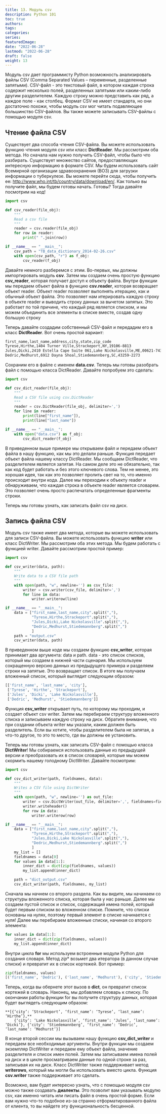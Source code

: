 ```yaml
---
title: 13. Модуль csv
description: Python 101
toc: true
authors:
tags:
categories:
series:
featuredImage:
date: "2022-06-28"
lastmod: "2022-06-28"
draft: false
weight: 13
---
```


Модуль csv дает программисту Python возможность анализировать файлы CSV (Comma Separated Values – переменные, разделенные запятыми). CSV-файл - это текстовый файл, в котором каждая строка содержит несколько полей, разделенных запятыми или каким-либо другим разделителем. Каждую строку можно представить как ряд, а каждое поле - как столбец. Формат CSV не имеет стандарта, но они достаточно похожи, чтобы модуль csv мог читать подавляющее большинство CSV-файлов. Вы также можете записывать CSV-файлы с помощью модуля csv.

## Чтение файла CSV

Существует два способа чтения CSV-файла. Вы можете использовать функцию чтения модуля csv или класс **DictReader**. Мы рассмотрим оба метода. Но сначала нам нужно получить CSV-файл, чтобы было что разбирать. Существует множество сайтов, предоставляющих интересную информацию в формате CSV. Мы будем использовать сайт Всемирной организации здравоохранения (ВОЗ) для загрузки информации о туберкулезе. Вы можете перейти сюда, чтобы получить ее: http://www.who.int/tb/country/data/download/en/. Как только вы получите файл, мы будем готовы начать. Готовы? Тогда давайте посмотрим на код!

```python
import csv

def csv_reader(file_obj):
    """
    Read a csv file
    """
    reader = csv.reader(file_obj)
    for row in reader:
        print(" ".join(row))

if __name__ == "__main__":
    csv_path = "TB_data_dictionary_2014-02-26.csv"
    with open(csv_path, "r") as f_obj:
        csv_reader(f_obj)
```

Давайте немного разберемся с этим. Во-первых, мы должны импортировать модуль **csv**. Затем мы создаем очень простую функцию **csv_reader**, которая получает доступ к объекту файла. Внутри функции мы передаем объект файла в функцию **csv.reader**, которая возвращает объект reader. Объект reader позволяет выполнять итерацию, как и обычный объект файла. Это позволяет нам итерировать каждую строку в объекте reader и выводить строку данных за вычетом запятых. Это работает по той причине, что каждый ряд является списком, и мы можем объединить все элементы в списке вместе, создав одну большую строку

Теперь давайте создадим собственный CSV-файл и передадим его в класс **DictReader**. Вот очень простой вариант:

```sh
first_name,last_name,address,city,state,zip_code
Tyrese,Hirthe,1404 Turner Ville,Strackeport,NY,19106-8813
Jules,Dicki,2410 Estella Cape Suite 061,Lake Nickolasville,ME,00621-7435
Dedric,Medhurst,6912 Dayna Shoal,Stiedemannberg,SC,43259-2273
```
Сохраним его в файле с именем **data.csv**. Теперь мы готовы разобрать файл с помощью класса DictReader. Давайте попробуем это сделать:

```python
import csv

def csv_dict_reader(file_obj):
    """
    Read a CSV file using csv.DictReader
    """
    reader = csv.DictReader(file_obj, delimiter=',')
    for line in reader:
        print(line["first_name"]),
        print(line["last_name"])

if __name__ == "__main__":
    with open("data.csv") as f_obj:
        csv_dict_reader(f_obj)
```

В приведенном выше примере мы открываем файл и передаем объект файла в нашу функцию, как мы это делали раньше. Функция передает объект файла нашему классу DictReader. Мы сообщаем DictReader, что разделителем является запятая. На самом деле это не обязательно, так как код будет работать и без этого ключевого слова. Тем не менее, это хорошая идея, так как это позволяет пролить свет на то, что именно происходит внутри кода. Далее мы переходим к объекту reader и обнаруживаем, что каждая строка в объекте reader является словарем. Это позволяет очень просто распечатать определенные фрагменты строки.

Теперь мы готовы узнать, как записать файл csv на диск.

## Запись файла CSV

Модуль csv также имеет два метода, которые вы можете использовать для записи CSV-файла. Вы можете использовать функцию **writer** или класс DictWriter. Мы рассмотрим оба этих метода. Мы будем работать с функцией writer. Давайте рассмотрим простой пример:

```python
import csv

def csv_writer(data, path):
    """
    Write data to a CSV file path
    """
    with open(path, "w", newline='') as csv_file:
        writer = csv.writer(csv_file, delimiter=',')
        for line in data:
            writer.writerow(line)

if __name__ == "__main__":
    data = ["first_name,last_name,city".split(","),
            "Tyrese,Hirthe,Strackeport".split(","),
            "Jules,Dicki,Lake Nickolasville".split(","),
            "Dedric,Medhurst,Stiedemannberg".split(",")
            ]
    path = "output.csv"
    csv_writer(data, path)
```

В приведенном выше коде мы создаем функцию **csv_writer**, которая принимает два аргумента: data и path. data - это список списков, который мы создаем в нижней части сценария. Мы используем сокращенную версию данных из предыдущего примера и разделяем строки на запятые. Это возвращает список. В итоге мы получаем вложенный список, который выглядит следующим образом:


```sh
[['first_name', 'last_name', 'city'],
 ['Tyrese', 'Hirthe', 'Strackeport'],
 ['Jules', 'Dicki', 'Lake Nickolasville'],
 ['Dedric', 'Medhurst', 'Stiedemannberg']]
```

Функция **csv_writer** открывает путь, по которому мы проходим, и создает объект csv writer. Затем мы перебираем структуру вложенного списка и записываем каждую строку на диск. Обратите внимание, что при создании объекта writer мы указали, каким должен быть разделитель. Если вы хотите, чтобы разделителем была не запятая, а что-то другое, то это то место, где вы должны ее установить.

Теперь мы готовы узнать, как записать CSV-файл с помощью класса **DictWriter**! Мы собираемся использовать данные из предыдущей версии и преобразовать их в список словарей, которые мы можем скормить нашему голодному DictWriter. Давайте посмотрим:


```python
import csv

def csv_dict_writer(path, fieldnames, data):
    """
    Writes a CSV file using DictWriter
    """
    with open(path, "w", newline='') as out_file:
        writer = csv.DictWriter(out_file, delimiter=',', fieldnames=fieldnames)
        writer.writeheader()
        for row in data:
            writer.writerow(row)

if __name__ == "__main__":
    data = ["first_name,last_name,city".split(","),
            "Tyrese,Hirthe,Strackeport".split(","),
            "Jules,Dicki,Lake Nickolasville".split(","),
            "Dedric,Medhurst,Stiedemannberg".split(",")
            ]
    my_list = []
    fieldnames = data[0]
    for values in data[1:]:
        inner_dict = dict(zip(fieldnames, values))
        my_list.append(inner_dict)

    path = "dict_output.csv"
    csv_dict_writer(path, fieldnames, my_list)
```

Сначала мы начнем со второго раздела. Как вы видите, мы начинаем со структуры вложенного списка, которая была у нас раньше. Далее мы создаем пустой список и список, содержащий имена полей,  который будет первым списком во вложенном списке. Помните, что списки основаны на нулях, поэтому первый элемент в списке начинается с нуля! Далее мы перебираем вложенные списки, начиная со второго элемента:


```python
for values in data[1:]:
    inner_dict = dict(zip(fieldnames, values))
    my_list.append(inner_dict)
```

Внутри цикла **for** мы используем встроенные модули Python для создания словаря. Метод *zip** возьмет два итератора (в данном случае списки) и превратит их в список кортежей. Вот пример:


```python
zip(fieldnames, values)
[('first_name', 'Dedric'), ('last_name', 'Medhurst'), ('city', 'Stiedemannberg')]
```
Теперь, когда вы обернете этот вызов в **dict**, он превратит список кортежей в словарь. Наконец, мы добавляем словарь к списку. По окончании работы функции for вы получите структуру данных, которая будет выглядеть следующим образом:

    **[{‘city’: ‘Strackeport’, ‘first_name’: ‘Tyrese’, ‘last_name’: ‘Hirthe’},**
        {‘city’: ‘Lake Nickolasville’, ‘first_name’: ‘Jules’, ‘last_name’: ‘Dicki’}, {‘city’: ‘Stiedemannberg’, ‘first_name’: ‘Dedric’, ‘last_name’: ‘Medhurst’}]

В конце второй сессии мы вызываем нашу функцию **csv_dict_writer** и передаем все необходимые аргументы. Внутри функции мы создаем экземпляр DictWriter и передаем ему объект файла, значение разделителя и список имен полей. Затем мы записываем имена полей на диск и в цикле просматриваем данные по одной строке за раз, записывая их на диск. Класс DictWriter также поддерживает метод **writerows**, который мы могли бы использовать вместо цикла. Функция **csv.writer** также поддерживает это сделать.

Возможно, вам будет интересно узнать, что с помощью модуля csv можно также создавать **диалекты**. Это позволит вам указывать модулю csv, как именно читать или писать файл в очень простой форме. Если вам нужно что-то подобное из-за странно отформатированного файла от клиента, то вы найдете эту функциональность бесценной.
